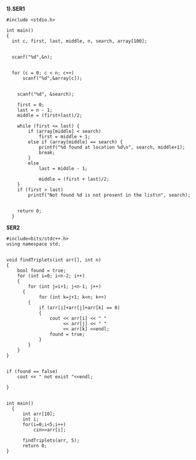  **1).SER1**
 
 
    #include <stdio.h>

    int main()
    {
      int c, first, last, middle, n, search, array[100];

 
      scanf("%d",&n);

 
      for (c = 0; c < n; c++)
          scanf("%d",&array[c]);


        scanf("%d", &search);

        first = 0;
        last = n - 1;
        middle = (first+last)/2;

        while (first <= last) {
            if (array[middle] < search)
                first = middle + 1;   
            else if (array[middle] == search) {
                printf("%d found at location %d\n", search, middle+1);
                break;
            }
            else
                last = middle - 1;

                middle = (first + last)/2;
        }
        if (first > last)
            printf("Not found %d is not present in the list\n", search);

 
        return 0;
      }
**SER2**

    #include<bits/stdc++.h>
    using namespace std;
 

    void findTriplets(int arr[], int n)
    {
        bool found = true;
        for (int i=0; i<n-2; i++)
        {
            for (int j=i+1; j<n-1; j++)
          {
                for (int k=j+1; k<n; k++)
            {
                if (arr[i]+arr[j]+arr[k] == 0)
                {
                    cout << arr[i] << " "
                         << arr[j] << " "
                         << arr[k] <<endl;
                    found = true;
                }
            }
        }
    }
 
 
    if (found == false)
        cout << " not exist "<<endl;
 
    }
 

    int main()
      {
          int arr[10];
          int i;
          for(i=0;i<5;i++)
              cin>>arr[i];
 
          findTriplets(arr, 5);
          return 0;
    }
